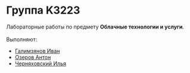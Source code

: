 # Группа K3223
Лабораторные работы по предмету **Облачные технологии и услуги**.<br /><br />
Выполняют:<br />
* [Галимзянов Иван](https://github.com/VaniaGalimzianov)
* [Озеров Антон](https://github.com/AlexMarticus)
* [Черняховский Илья](https://github.com/IlyaChern12)
